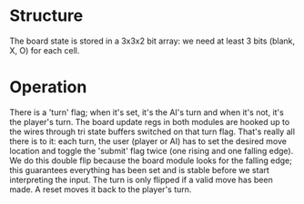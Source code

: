 # Structure
The board state is stored in a 3x3x2 bit array: we need at least 3 bits (blank, X, O) for each cell.

# Operation
There is a 'turn' flag; when it's set, it's the AI's turn and when it's not, it's the player's turn.
The board update regs in both modules are hooked up to the wires through tri state buffers switched
on that turn flag. That's really all there is to it: each turn, the user (player or AI) has to set
the desired move location and toggle the 'submit' flag twice (one rising and one falling edge). We
do this double flip because the board module looks for the falling edge; this guarantees everything
has been set and is stable before we start interpreting the input. The turn is only flipped if a
valid move has been made. A reset moves it back to the player's turn.
